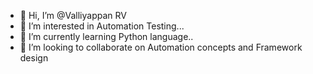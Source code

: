 - 👋 Hi, I’m @Valliyappan RV
- 👀 I’m interested in Automation Testing...
- 🌱 I’m currently learning Python language..
- 💞️ I’m looking to collaborate on Automation concepts and Framework design


<!---
Valliyappan-RV/Valliyappan-RV is a ✨ special ✨ repository because its `README.md` (this file) appears on your GitHub profile.
You can click the Preview link to take a look at your changes.
--->
